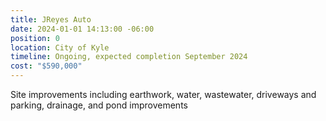 ```yaml
---
title: JReyes Auto
date: 2024-01-01 14:13:00 -06:00
position: 0
location: City of Kyle
timeline: Ongoing, expected completion September 2024
cost: "$590,000"
---
```


Site improvements including earthwork, water, wastewater, driveways and parking, drainage, and pond improvements